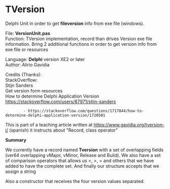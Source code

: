 # TVersion
Delphi Unit in order to get <b>fileversion</b> info from exe file (windows). 

File:       <b>VersionUnit.pas</b>                                                
Function:   TVersion implementation, record than drives Version exe file information. Bring 2 additional functions in order to get version info from exe file or resources                    
                                                                           
Language:   <b>Delphi</b> version XE2 or later                                    
Author:     Alirio Gavidia
                                                                           
Credits (Thanks):                                                                   
         StackOverflow:                                                    
            Stijn Sanders                                                  
            Get version form resources                                     
            How to determine Delphi Application Version                    
            https://stackoverflow.com/users/87971/stijn-sanders            
                                                                           
            - https://stackoverflow.com/questions/1717844/how-to-determine-delphi-application-version/1720501   
                                                                           
    
This is part of a teaching article written at https://www.gavidia.org/tversion-i/  (spanish) it instructs about "Record, class operator"


<b>Summary</b>

We currently have a record named <b>Tversion</b> with a set of overlapping fields (ver64 overlapping vMajor, vMinor, Release and Build). We also have a set of comparison operators that allows us <, >, = and others that we have added to have the complete set. And finally our structure accepts that we assign a string

Also a constructor that receives the four version values separated.    
    
    
